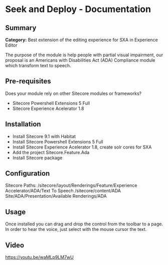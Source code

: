 # Seek and Deploy - Documentation

## Summary

**Category:** Best extension of the editing experience for SXA in Experience Editor

The purpose of the module is help people with partial visual impairment, our proposal is an Americans with Disabilities Act (ADA) Compliance module which transform text to speech. 


## Pre-requisites

Does your module rely on other Sitecore modules or frameworks?

-	Sitecore Powershell Extensions 5 Full
-	Sitecore Experience Acelerator 1.8


## Installation

-	Install Sitecore 9.1 with Habitat 
-	Install Sitecore Powershell Extensions 5 Full
-	Install Sitecore Experience Acelerator 1.8, create solr cores for SXA
-	Add the project Sitecore.Feature.Ada
-	Install Sitecore package


## Configuration

Sitecore Paths:
/sitecore/layout/Renderings/Feature/Experience Accelerator/ADA/Text To Speech
/sitecore/content/ADA Site/ADA/Presentation/Available Renderings/ADA

## Usage
Once installed you can drag and drop the control from the toolbar to a page.
In order to hear the voice, just select with the mouse cursor the text.


## Video

https://youtu.be/waMLp9LM7wU

